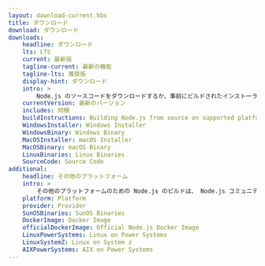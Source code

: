 ```yaml
---
layout: download-current.hbs
title: ダウンロード
download: ダウンロード
downloads:
    headline: ダウンロード
    lts: LTS
    current: 最新版
    tagline-current: 最新の機能
    tagline-lts: 推奨版
    display-hint: ダウンロード
    intro: >
        Node.js のソースコードをダウンロードするか、事前にビルドされたインストーラーを利用して、今日から開発を始めましょう。
    currentVersion: 最新のバージョン
    includes: 同梱
    buildInstructions: Building Node.js from source on supported platforms
    WindowsInstaller: Windows Installer
    WindowsBinary: Windows Binary
    MacOSInstaller: macOS Installer
    MacOSBinary: macOS Binary
    LinuxBinaries: Linux Binaries
    SourceCode: Source Code
additional:
    headline: その他のプラットフォーム
    intro: >
        その他のプラットフォームのための Node.js のビルドは、 Node.js コミュニティのメンバーによってメンテナンスされています。これらは Node.js のコアチームによってサポートされていません。また、最新の Node.js のリリースと同じ状態ではないかもしれないことにご注意ください。
    platform: Platform
    provider: Provider
    SunOSBinaries: SunOS Binaries
    DockerImage: Docker Image
    officialDockerImage: Official Node.js Docker Image
    LinuxPowerSystems: Linux on Power Systems
    LinuxSystemZ: Linux on System z
    AIXPowerSystems: AIX on Power Systems
---
```

